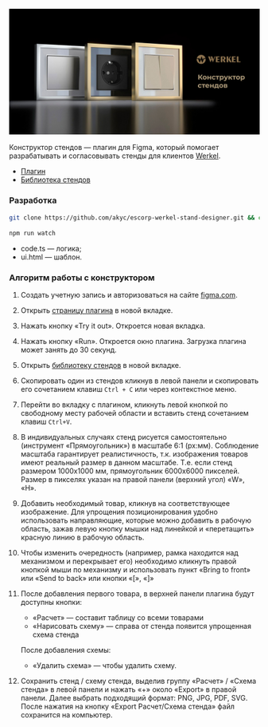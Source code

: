 
![Конструктор стендов Werkel](img/cover-art.jpg)

Конструктор стендов — плагин для Figma, который помогает разрабатывать и согласовывать стенды для клиентов [Werkel](https://werkel.ru/).

* [Плагин](https://www.figma.com/community/plugin/1156128069024975000)
* [Библиотека стендов](https://www.figma.com/file/tfuZKDdbEODhcnKXVnzaaN/werkel-stand-designer?node-id=34%3A8)

### Разработка

```bash
git clone https://github.com/akyc/escorp-werkel-stand-designer.git && cd escorp-werkel-stand-designer && npm i && code .
```

```bash
npm run watch
```

* code.ts — логика;
* ui.html — шаблон.


### Алгоритм работы с конструктором

1. Создать учетную запись и авторизоваться на сайте [figma.com](https://www.figma.com/).
2.	Открыть [страницу плагина](https://www.figma.com/community/plugin/1156128069024975000) в новой вкладке. 
3.	Нажать кнопку «Try it out». Откроется новая вкладка.
4.	Нажать кнопку «Run». Откроется окно плагина. Загрузка плагина может занять до 30 секунд. 
5.	Открыть [библиотеку стендов](https://www.figma.com/file/tfuZKDdbEODhcnKXVnzaaN/werkel-stand-designer) в новой вкладке.
6.	Скопировать один из стендов кликнув в левой панели и скопировать его сочетанием клавиш ```Ctrl + C``` или через контекстное меню.
7.	Перейти во вкладку с плагином, кликнуть левой кнопкой по свободному месту рабочей области и вставить стенд сочетанием клавиш ```Ctrl+V```.
8.	В индивидуальных случаях стенд рисуется самостоятельно (инструмент «Прямоугольник») в масштабе 6:1 (px:мм). Соблюдение масштаба гарантирует реалистичность, т.к. изображения товаров имеют реальный размер в данном масштабе. Т.е. если стенд размером 1000х1000 мм, прямоугольник 6000х6000 пикселей. Размер в пикселях указан на правой панели (верхний угол) «W», «H».
9.	Добавить необходимый товар, кликнув на соответствующее изображение. Для упрощения позиционирования удобно использовать направляющие, которые можно добавить в рабочую область, зажав левую кнопку мышки над линейкой и «перетащить» красную линию в рабочую область.
10.	Чтобы изменить очередность (например, рамка находится над механизмом и перекрывает его) необходимо кликнуть правой кнопкой мыши по механизму и использовать пункт «Bring to front» или «Send to back» или кнопки «[», «]»
11.	После добавления первого товара, в верхней панели плагина будут доступны кнопки:
    * «Расчет» — составит таблицу со всеми товарами
    * «Нарисовать схему» — справа от стенда появится упрощенная схема стенда

    После добавления схемы:
    * «Удалить схема» — чтобы удалить схему.
12.	Сохранить стенд / схему стенда, выделив группу «Расчет» / «Схема стенда» в левой панели и нажать «+» около «Export» в правой панели. Далее выбрать подходящий формат: PNG, JPG, PDF, SVG. После нажатия на кнопку «Export Расчет/Схема стенда» файл сохранится на компьютер.
